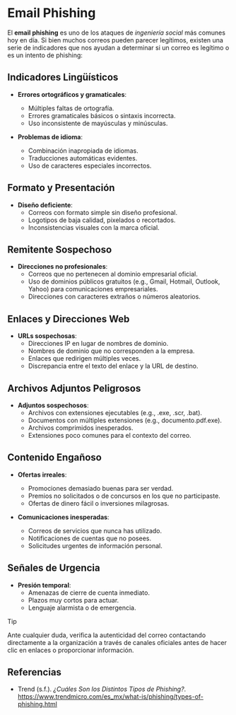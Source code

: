 # Email Phishing

El **email phishing** es uno de los ataques de _ingeniería social_ más comunes
hoy en día. Si bien muchos correos pueden parecer legítimos, existen una serie
de indicadores que nos ayudan a determinar si un correo es legítimo o es un
intento de phishing:

## Indicadores Lingüísticos

- **Errores ortográficos y gramaticales**:
  - Múltiples faltas de ortografía.
  - Errores gramaticales básicos o sintaxis incorrecta.
  - Uso inconsistente de mayúsculas y minúsculas.

- **Problemas de idioma**:
  - Combinación inapropiada de idiomas.
  - Traducciones automáticas evidentes.
  - Uso de caracteres especiales incorrectos.

## Formato y Presentación

- **Diseño deficiente**:
  - Correos con formato simple sin diseño profesional.
  - Logotipos de baja calidad, pixelados o recortados.
  - Inconsistencias visuales con la marca oficial.

## Remitente Sospechoso

- **Direcciones no profesionales**:
  - Correos que no pertenecen al dominio empresarial oficial.
  - Uso de dominios públicos gratuitos (e.g., Gmail, Hotmail, Outlook, Yahoo)
    para comunicaciones empresariales.
  - Direcciones con caracteres extraños o números aleatorios.

## Enlaces y Direcciones Web

- **URLs sospechosas**:
  - Direcciones IP en lugar de nombres de dominio.
  - Nombres de dominio que no corresponden a la empresa.
  - Enlaces que redirigen múltiples veces.
  - Discrepancia entre el texto del enlace y la URL de destino.

## Archivos Adjuntos Peligrosos

- **Adjuntos sospechosos**:
  - Archivos con extensiones ejecutables (e.g., .exe, .scr, .bat).
  - Documentos con múltiples extensiones (e.g., documento.pdf.exe).
  - Archivos comprimidos inesperados.
  - Extensiones poco comunes para el contexto del correo.

## Contenido Engañoso

- **Ofertas irreales**:
  - Promociones demasiado buenas para ser verdad.
  - Premios no solicitados o de concursos en los que no participaste.
  - Ofertas de dinero fácil o inversiones milagrosas.

- **Comunicaciones inesperadas**:
  - Correos de servicios que nunca has utilizado.
  - Notificaciones de cuentas que no posees.
  - Solicitudes urgentes de información personal.

## Señales de Urgencia

- **Presión temporal**:
  - Amenazas de cierre de cuenta inmediato.
  - Plazos muy cortos para actuar.
  - Lenguaje alarmista o de emergencia.

> [!TIP]
>
> Ante cualquier duda, verifica la autenticidad del correo contactando
> directamente a la organización a través de canales oficiales antes de hacer
> clic en enlaces o proporcionar información.

## Referencias

- Trend (s.f.). _¿Cuáles Son los Distintos Tipos de Phishing?_.
  <https://www.trendmicro.com/es_mx/what-is/phishing/types-of-phishing.html>
